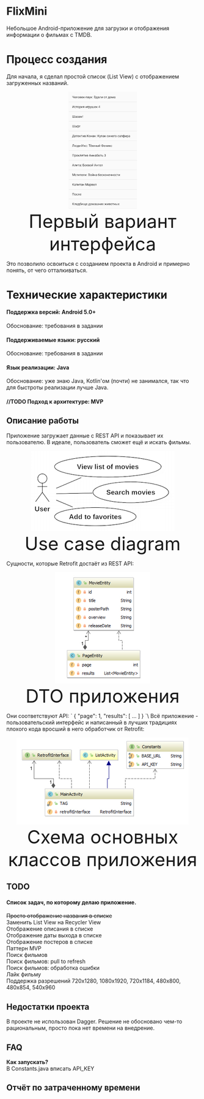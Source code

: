 ﻿# FlixMini
Небольшое Android-приложение для загрузки и отображения информации о фильмах с TMDB.

# Процесс создания
Для начала, я сделал простой список (List View) с отображением загруженных названий.
<p align="center">
<img width="180" src="https://raw.githubusercontent.com/verdantknight/FlixMini/master/img/interfacebeta.jpg" alt="" /><br />
<font size="12">Первый вариант интерфейса</font>
</p>
Это позволило освоиться с созданием проекта в Android и примерно понять, от чего отталкиваться.

# Технические характеристики
#### Поддержка версий: Android 5.0+
Обоснование: требования в задании
#### Поддерживаемые языки: **русский**
Обоснование: требования в задании
#### Язык реализации: **Java**
Обоснование: уже знаю Java, Kotlin'ом (почти) не занимался, так что для быстроты реализации лучше Java.
#### //TODO Подход к архитектуре: **MVP**


## Описание работы
Приложение загружает данные с REST API и показывает их пользователю. В идеале, пользователь сможет ещё и искать фильмы.
<p align="center">
<img src="https://raw.githubusercontent.com/verdantknight/FlixMini/master/img/usecase.jpg" alt="" /><br />
<font size="12">Use case diagram</font>
</p>
Сущности, которые Retrofit достаёт из REST API:
<p align="center">
<img src="https://raw.githubusercontent.com/verdantknight/FlixMini/master/img/entities.jpg" alt="" /><br />
<font size="12">DTO приложения</font>
</p>
Они соответствуют API:
`
{
  "page": 1,
  "results": [
  ...
  ]
}
`\
Всё приложение - пользовательский интерфейс и написанный в лучших традициях плохого кода вросший в него обработчик от Retrofit:
<p align="center">
<img src="https://raw.githubusercontent.com/verdantknight/FlixMini/master/img/classes.jpg" alt="" /><br />
<font size="12">Схема основных классов приложения</font>
</p>

## TODO
#### Список задач, по которому делаю приложение.
~~Просто отображение названия в списке~~\
Заменить List View на Recycler View\
Отображение описания в списке\
Отображение даты выхода в списке\
Отображение постеров в списке\
Паттерн MVP\
Поиск фильмов\
Поиск фильмов: pull to refresh\
Поиск фильмов: обработка ошибки\
Лайк фильму\
Поддержка разрешений 720x1280, 1080x1920, 720x1184, 480x800, 480x854, 540x960

## Недостатки проекта
В проекте не использован Dagger. Решение не обосновано чем-то рациональным, просто пока нет времени на внедрение.

## FAQ
**Как запускать?**\
В Constants.java вписать API_KEY

## Отчёт по затраченному времени
